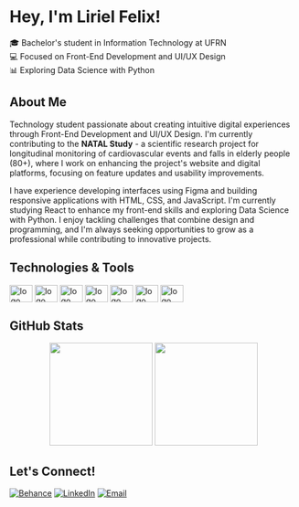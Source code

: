# Hey, I'm Liriel Felix!

🎓 Bachelor's student in Information Technology at UFRN  
💻 Focused on Front-End Development and UI/UX Design  
📊 Exploring Data Science with Python  

## About Me

Technology student passionate about creating intuitive digital experiences through Front-End Development and UI/UX Design. I'm currently contributing to the **NATAL Study** - a scientific research project for longitudinal monitoring of cardiovascular events and falls in elderly people (80+), where I work on enhancing the project's website and digital platforms, focusing on feature updates and usability improvements.

I have experience developing interfaces using Figma and building responsive applications with HTML, CSS, and JavaScript. I'm currently studying React to enhance my front-end skills and exploring Data Science with Python. I enjoy tackling challenges that combine design and programming, and I'm always seeking opportunities to grow as a professional while contributing to innovative projects.

## Technologies & Tools

 <div style="display: inline-block">
  <img align="center" alt="logo Figma" height="30" width="40" src="https://cdn.jsdelivr.net/gh/devicons/devicon@latest/icons/figma/figma-original.svg" />
  <img align="center" alt="logo HTML" height="30" width="40" src="https://cdn.jsdelivr.net/gh/devicons/devicon@latest/icons/html5/html5-original.svg" />
  <img align="center" alt="logo CSS" height="30" width="40" src="https://cdn.jsdelivr.net/gh/devicons/devicon@latest/icons/css3/css3-original.svg" />
  <img align="center" alt="logo JavaScript" height="30" width="40" src="https://cdn.jsdelivr.net/gh/devicons/devicon@latest/icons/javascript/javascript-original.svg" />
  <img align="center" alt="logo React" height="30" width="40" src="https://cdn.jsdelivr.net/gh/devicons/devicon@latest/icons/react/react-original.svg" />
  <img align="center" alt="logo Java" height="30" width="40" src="https://cdn.jsdelivr.net/gh/devicons/devicon@latest/icons/java/java-original-wordmark.svg" />
  <img align="center" alt="logo Python" height="30" width="40" src="https://cdn.jsdelivr.net/gh/devicons/devicon@latest/icons/python/python-original.svg" />
</div>

## GitHub Stats

<div align="center">
  <img height="180em" src="https://github-readme-stats.vercel.app/api?username=Liriel-Felix&show_icons=true&theme=radical&include_all_commits=true&count_private=true"/>
  <img height="180em" src="https://github-readme-stats.vercel.app/api/top-langs/?username=Liriel-Felix&layout=compact&langs_count=8&theme=radical"/>
</div>

## Let's Connect!

[![Behance](https://img.shields.io/badge/Behance-Portfolio-1769FF?style=for-the-badge&logo=behance&logoColor=white)](https://www.behance.net/liriel-felix#)
[![LinkedIn](https://img.shields.io/badge/LinkedIn-Profile-0A66C2?style=for-the-badge&logo=linkedin)](https://www.linkedin.com/in/liriel-felix/)
[![Email](https://img.shields.io/badge/Email-Contact-D14836?style=for-the-badge&logo=gmail&logoColor=white)](mailto:liriel.felix.11c@ufrn.edu.br)
